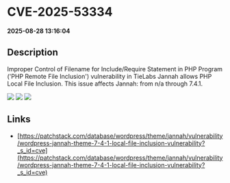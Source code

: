 # CVE-2025-53334

**2025-08-28 13:16:04**

## Description
Improper Control of Filename for Include/Require Statement in PHP Program ('PHP Remote File Inclusion') vulnerability in TieLabs Jannah allows PHP Local File Inclusion. This issue affects Jannah: from n/a through 7.4.1.

![](https://img.shields.io/static/v1?label=Score&message=8.1&color=red)
![](https://img.shields.io/static/v1?label=Severity&message=HIGH&color=red)
![](https://img.shields.io/static/v1?label=CWE&message=RFI&color=green)

## Links
- [https://patchstack.com/database/wordpress/theme/jannah/vulnerability/wordpress-jannah-theme-7-4-1-local-file-inclusion-vulnerability?_s_id=cve](https://patchstack.com/database/wordpress/theme/jannah/vulnerability/wordpress-jannah-theme-7-4-1-local-file-inclusion-vulnerability?_s_id=cve)
